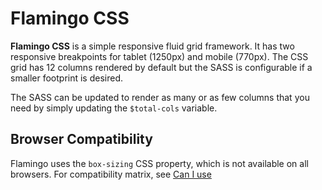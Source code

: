 # Flamingo CSS

**Flamingo CSS** is a simple responsive fluid grid framework. It has two responsive breakpoints for tablet (1250px)
and mobile (770px). The CSS grid has 12 columns rendered by default but the SASS is configurable if a smaller
footprint is desired.

The SASS can be updated to render as many or as few columns that you need by simply updating the `$total-cols` variable.

## Browser Compatibility

Flamingo uses the `box-sizing` CSS property, which is not available on all browsers. For compatibility matrix, see
[Can I use](http://caniuse.com/#feat=css3-boxsizing)
